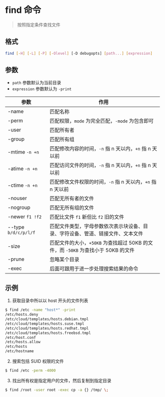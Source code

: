 # find 命令

> 按照指定条件查找文件

## 格式

```bash
find [-H] [-L] [-P] [-Olevel] [-D debugopts] [path...] [expression]
```

## 参数

- `path` 参数默认为当前目录
- `expression` 参数默认为 `-print`

| 参数 | 作用 |
| --------- | --------- |
| -name | 匹配名称 |
| -perm | 匹配权限，`mode` 为完全匹配，`-mode` 为包含即可 |
| -user | 匹配所有者 |
| -group | 匹配所有组 |
| -mtime `-n +n` | 匹配修改内容的时间，`-n` 指 n 天以内，`+n` 指 n 天以前 |
| -atime `-n +n` | 匹配访问文件的时间，`-n` 指 n 天以内，`+n` 指 n 天以前 |
| -ctime `-n +n` | 匹配修改文件权限的时间，`-n` 指 n 天以内，`+n` 指 n 天以前 |
| -nouser | 匹配无所有者的文件 |
| -nogroup | 匹配无所有组的文件 |
| -newer `f1 !f2` | 匹配比文件 `f1` 新但比 `f2` 旧的文件 |
| --type  `b/d/c/p/l/f` | 匹配文件类型，字母参数依次表示块设备、目录、字符设备、管道、链接文件、文本文件 |
| -size | 匹配文件的大小，`+50KB` 为查找超过 50KB 的文件，而 `-50KB` 为查找小于 50KB 的文件 |
| -prune | 忽略某个目录 |
| -exec | 后面可跟用于进一步处理搜索结果的命令 |


## 示例

1. 获取目录中所以以 host 开头的文件列表

```bash
$ find /etc -name "host*" -print
/etc/hosts.deny
/etc/cloud/templates/hosts.debian.tmpl
/etc/cloud/templates/hosts.suse.tmpl
/etc/cloud/templates/hosts.redhat.tmpl
/etc/cloud/templates/hosts.freebsd.tmpl
/etc/host.conf
/etc/hosts.allow
/etc/hosts
/etc/hostname
```

2. 搜索包括 SUID 权限的文件

```bash
$ find /etc -perm -4000
```

3. 找出所有权是指定用户的文件，然后复制到指定目录

```bash
$ find /root -user root -exec cp -a {} /tmp/ \;
```
